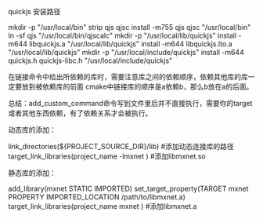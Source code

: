 quickjs 安装路径

mkdir -p "/usr/local/bin"
strip qjs qjsc
install -m755 qjs qjsc "/usr/local/bin"
ln -sf qjs "/usr/local/bin/qjscalc"
mkdir -p "/usr/local/lib/quickjs"
install -m644 libquickjs.a "/usr/local/lib/quickjs"
install -m644 libquickjs.lto.a "/usr/local/lib/quickjs"
mkdir -p "/usr/local/include/quickjs"
install -m644 quickjs.h quickjs-libc.h "/usr/local/include/quickjs"

在链接命令中给出所依赖的库时，需要注意库之间的依赖顺序，依赖其他库的库一定要放到被依赖库的前面
cmake中链接库的顺序是a依赖b，那么b放在a的后面。


总结：add_custom_command命令写到文件里后并不直接执行，需要你的target或者其他东西依赖，有了依赖关系才会被执行。


动态库的添加：

link_directories(${PROJECT_SOURCE_DIR}/lib) #添加动态连接库的路径
target_link_libraries(project_name -lmxnet ) #添加libmxnet.so

静态库的添加：

add_library(mxnet STATIC IMPORTED)
set_target_property(TARGET mxnet PROPERTY IMPORTED_LOCATION /path/to/libmxnet.a)
target_link_libraries(project_name mxnet ) #添加libmxnet.a